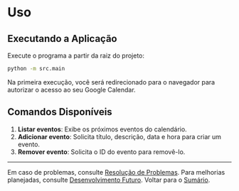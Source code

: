 # Uso

## Executando a Aplicação

Execute o programa a partir da raiz do projeto:

```bash
python -m src.main
```

Na primeira execução, você será redirecionado para o navegador para autorizar o acesso ao seu Google Calendar.

## Comandos Disponíveis

1. **Listar eventos**: Exibe os próximos eventos do calendário.
2. **Adicionar evento**: Solicita título, descrição, data e hora para criar um evento.
3. **Remover evento**: Solicita o ID do evento para removê-lo.

---
Em caso de problemas, consulte [Resolução de Problemas](troubleshooting.md).
Para melhorias planejadas, consulte [Desenvolvimento Futuro](future.md).
Voltar para o [Sumário](README.md).
